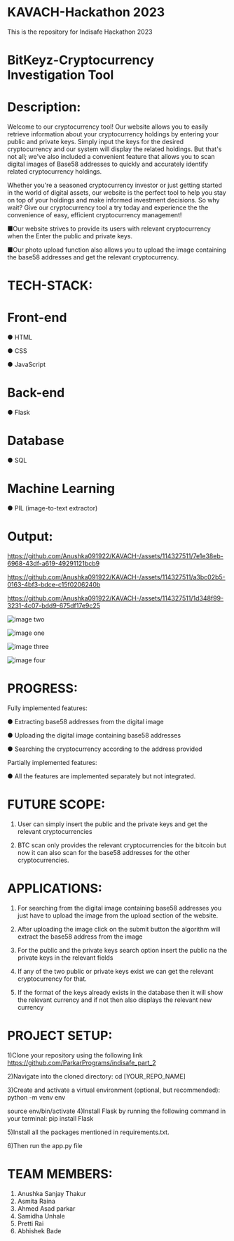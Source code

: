 # KAVACH-Hackathon 2023

This is the repository for Indisafe Hackathon 2023

# BitKeyz-Cryptocurrency Investigation Tool

# Description:

Welcome to our cryptocurrency tool! Our website allows you to easily retrieve
information about your cryptocurrency holdings by entering your public and
private keys. Simply input the keys for the desired cryptocurrency and our system
will display the related holdings.
But that's not all; we've also included a convenient feature that allows you to
scan digital images of Base58 addresses to quickly and accurately identify related
cryptocurrency holdings.

Whether you're a seasoned cryptocurrency investor or just getting started in the
world of digital assets, our website is the perfect tool to help you stay on top of
your holdings and make informed investment decisions.
So why wait? Give our cryptocurrency tool a try today and experience the
the convenience of easy, efficient cryptocurrency management!

■Our website strives to provide its users with relevant cryptocurrency when the
Enter the public and private keys.

■Our photo upload function also allows you to upload the image containing the
base58 addresses and get the relevant cryptocurrency.

# TECH-STACK:
# Front-end

● HTML

● CSS

● JavaScript

# Back-end

● Flask

# Database

● SQL

# Machine Learning

● PIL (image-to-text extractor)

# Output:





https://github.com/Anushka091922/KAVACH-/assets/114327511/7e1e38eb-6968-43df-a619-49291121bcb9





https://github.com/Anushka091922/KAVACH-/assets/114327511/a3bc02b5-0163-4bf3-bdce-c15f0206240b






https://github.com/Anushka091922/KAVACH-/assets/114327511/1d348f99-3231-4c07-bdd9-675df17e9c25







![image two](https://github.com/ParkarPrograms/indisafe/assets/114327511/d5d81062-d6f5-48ff-80c3-22bc0462390a)

![image one](https://github.com/ParkarPrograms/indisafe/assets/114327511/dc474f1c-eb59-44a6-927d-039cde91006b)


![image three](https://github.com/ParkarPrograms/indisafe/assets/114327511/016b69ec-460e-4642-b341-9475656c51a1)


![image four](https://github.com/ParkarPrograms/indisafe/assets/114327511/fe8e13b9-b6bc-43fa-8f66-cb31ab1fc5da)



# PROGRESS:

Fully implemented features:

● Extracting base58 addresses from the digital image

● Uploading the digital image containing base58 addresses

● Searching the cryptocurrency according to the address provided

Partially implemented features:

● All the features are implemented separately but not integrated.


# FUTURE SCOPE:
1. User can simply insert the public and the private keys and get the relevant
cryptocurrencies

3. BTC scan only provides the relevant cryptocurrencies for the bitcoin but now it
can also scan for the base58 addresses for the other cryptocurrencies.

# APPLICATIONS:
1. For searching from the digital image containing base58 addresses you just
have to upload the image from the upload section of the website.

3. After uploading the image click on the submit button the algorithm will
extract the base58 address from the image

5. For the public and the private keys search option insert the public na the
private keys in the relevant fields

7. If any of the two public or private keys exist we can get the relevant
cryptocurrency for that.

9. If the format of the keys already exists in the database then it will show
the relevant currency and if not then also displays the relevant new
currency

# PROJECT SETUP:
1)Clone your repository using the following link
https://github.com/ParkarPrograms/indisafe_part_2

2)Navigate into the cloned directory:
cd [YOUR_REPO_NAME]

3)Create and activate a virtual environment (optional, but recommended):
python -m venv env

source env/bin/activate
4)Install Flask by running the following command in your terminal:
pip install Flask

5)Install all the packages mentioned in requirements.txt.

6)Then run the app.py file

# TEAM MEMBERS:
1. Anushka Sanjay Thakur
2. Asmita Raina
3. Ahmed Asad parkar
4. Samidha Unhale
5. Pretti Rai
6. Abhishek Bade
